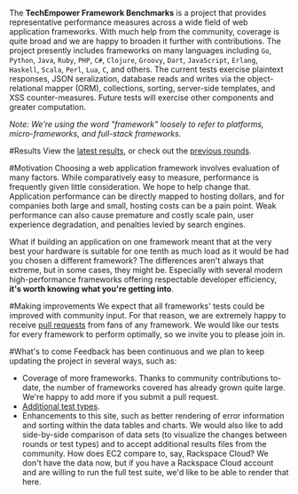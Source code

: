 The __TechEmpower Framework Benchmarks__ is a project that provides representative performance measures across a wide field of web application frameworks. With much help from the community, coverage is quite broad and we are happy to broaden it further with contributions. The project presently includes frameworks on many languages including `Go`, `Python`, `Java`, `Ruby`, `PHP`, `C#`, `Clojure`, `Groovy`, `Dart`, `JavaScript`, `Erlang`, `Haskell`, `Scala`, `Perl`, `Lua`, `C`, and others.  The current tests exercise plaintext responses, JSON seralization, database reads and writes via the object-relational mapper (ORM), collections, sorting, server-side templates, and XSS counter-measures. Future tests will exercise other components and greater computation.

_Note: We're using the word "framework" loosely to refer to platforms, micro-frameworks, and full-stack frameworks._

#Results
View the [latest results](https://www.techempower.com/benchmarks/), or check out the [previous rounds](https://www.techempower.com/benchmarks/#section=previous-rounds).

#Motivation
Choosing a web application framework involves evaluation of many factors. While comparatively easy to measure, performance is frequently given little consideration. We hope to help change that. Application performance can be directly mapped to hosting dollars, and for companies both large and small, hosting costs can be a pain point. Weak performance can also cause premature and costly scale pain, user experience degradation, and penalties levied by search engines.

What if building an application on one framework meant that at the very best your hardware is suitable for one tenth as much load as it would be had you chosen a different framework? The differences aren't always that extreme, but in some cases, they might be. Especially with several modern high-performance frameworks offering respectable developer efficiency, __it's worth knowing what you're getting into__.

#Making improvements
We expect that all frameworks' tests could be improved with community input. For that reason, we are extremely happy to receive [pull requests](https://github.com/TechEmpower/FrameworkBenchmarks/pulls) from fans of any framework. We would like our tests for every framework to perform optimally, so we invite you to please join in.

#What's to come
Feedback has been continuous and we plan to keep updating the project in several ways, such as:

* Coverage of more frameworks. Thanks to community contributions to-date, the number of frameworks covered has already grown quite large. We're happy to add more if you submit a pull request.
* [Additional test types](https://github.com/TechEmpower/FrameworkBenchmarks/issues/133).
* Enhancements to this site, such as better rendering of error information and sorting within the data tables and charts. We would also like to add side-by-side comparison of data sets (to visualize the changes between rounds or test types) and to accept additional results files from the community. How does EC2 compare to, say, Rackspace Cloud? We don't have the data now, but if you have a Rackspace Cloud account and are willing to run the full test suite, we'd like to be able to render that here.
